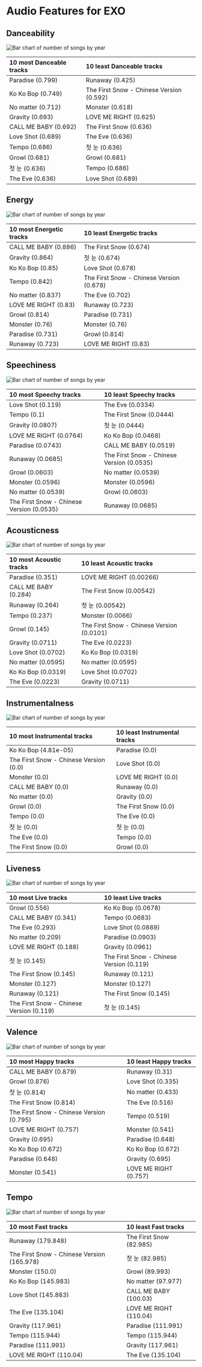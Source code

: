 # Audio Features for EXO

## Danceability

![Bar chart of number of songs by year](../../images/artists/exo/audio_features/audio_danceability/distribution.png)

| 10 most Danceable tracks | 10 least Danceable tracks |
|:---|:---|
| Paradise (0.799) | Runaway (0.425) |
| Ko Ko Bop (0.749) | The First Snow - Chinese Version (0.592) |
| No matter (0.712) | Monster (0.618) |
| Gravity (0.693) | LOVE ME RIGHT (0.625) |
| CALL ME BABY (0.692) | The First Snow (0.636) |
| Love Shot (0.689) | The Eve (0.636) |
| Tempo (0.686) | 첫 눈 (0.636) |
| Growl (0.681) | Growl (0.681) |
| 첫 눈 (0.636) | Tempo (0.686) |
| The Eve (0.636) | Love Shot (0.689) |

## Energy

![Bar chart of number of songs by year](../../images/artists/exo/audio_features/audio_energy/distribution.png)

| 10 most Energetic tracks | 10 least Energetic tracks |
|:---|:---|
| CALL ME BABY (0.886) | The First Snow (0.674) |
| Gravity (0.864) | 첫 눈 (0.674) |
| Ko Ko Bop (0.85) | Love Shot (0.678) |
| Tempo (0.842) | The First Snow - Chinese Version (0.678) |
| No matter (0.837) | The Eve (0.702) |
| LOVE ME RIGHT (0.83) | Runaway (0.723) |
| Growl (0.814) | Paradise (0.731) |
| Monster (0.76) | Monster (0.76) |
| Paradise (0.731) | Growl (0.814) |
| Runaway (0.723) | LOVE ME RIGHT (0.83) |

## Speechiness

![Bar chart of number of songs by year](../../images/artists/exo/audio_features/audio_speechiness/distribution.png)

| 10 most Speechy tracks | 10 least Speechy tracks |
|:---|:---|
| Love Shot (0.119) | The Eve (0.0334) |
| Tempo (0.1) | The First Snow (0.0444) |
| Gravity (0.0807) | 첫 눈 (0.0444) |
| LOVE ME RIGHT (0.0764) | Ko Ko Bop (0.0468) |
| Paradise (0.0743) | CALL ME BABY (0.0519) |
| Runaway (0.0685) | The First Snow - Chinese Version (0.0535) |
| Growl (0.0603) | No matter (0.0539) |
| Monster (0.0596) | Monster (0.0596) |
| No matter (0.0539) | Growl (0.0603) |
| The First Snow - Chinese Version (0.0535) | Runaway (0.0685) |

## Acousticness

![Bar chart of number of songs by year](../../images/artists/exo/audio_features/audio_acousticness/distribution.png)

| 10 most Acoustic tracks | 10 least Acoustic tracks |
|:---|:---|
| Paradise (0.351) | LOVE ME RIGHT (0.00266) |
| CALL ME BABY (0.284) | The First Snow (0.00542) |
| Runaway (0.264) | 첫 눈 (0.00542) |
| Tempo (0.237) | Monster (0.0066) |
| Growl (0.145) | The First Snow - Chinese Version (0.0101) |
| Gravity (0.0711) | The Eve (0.0223) |
| Love Shot (0.0702) | Ko Ko Bop (0.0319) |
| No matter (0.0595) | No matter (0.0595) |
| Ko Ko Bop (0.0319) | Love Shot (0.0702) |
| The Eve (0.0223) | Gravity (0.0711) |

## Instrumentalness

![Bar chart of number of songs by year](../../images/artists/exo/audio_features/audio_instrumentalness/distribution.png)

| 10 most Instrumental tracks | 10 least Instrumental tracks |
|:---|:---|
| Ko Ko Bop (4.81e-05) | Paradise (0.0) |
| The First Snow - Chinese Version (0.0) | Love Shot (0.0) |
| Monster (0.0) | LOVE ME RIGHT (0.0) |
| CALL ME BABY (0.0) | Runaway (0.0) |
| No matter (0.0) | Gravity (0.0) |
| Growl (0.0) | The First Snow (0.0) |
| Tempo (0.0) | The Eve (0.0) |
| 첫 눈 (0.0) | 첫 눈 (0.0) |
| The Eve (0.0) | Tempo (0.0) |
| The First Snow (0.0) | Growl (0.0) |

## Liveness

![Bar chart of number of songs by year](../../images/artists/exo/audio_features/audio_liveness/distribution.png)

| 10 most Live tracks | 10 least Live tracks |
|:---|:---|
| Growl (0.556) | Ko Ko Bop (0.0678) |
| CALL ME BABY (0.341) | Tempo (0.0683) |
| The Eve (0.293) | Love Shot (0.0889) |
| No matter (0.209) | Paradise (0.0903) |
| LOVE ME RIGHT (0.188) | Gravity (0.0961) |
| 첫 눈 (0.145) | The First Snow - Chinese Version (0.119) |
| The First Snow (0.145) | Runaway (0.121) |
| Monster (0.127) | Monster (0.127) |
| Runaway (0.121) | The First Snow (0.145) |
| The First Snow - Chinese Version (0.119) | 첫 눈 (0.145) |

## Valence

![Bar chart of number of songs by year](../../images/artists/exo/audio_features/audio_valence/distribution.png)

| 10 most Happy tracks | 10 least Happy tracks |
|:---|:---|
| CALL ME BABY (0.879) | Runaway (0.31) |
| Growl (0.876) | Love Shot (0.335) |
| 첫 눈 (0.814) | No matter (0.433) |
| The First Snow (0.814) | The Eve (0.516) |
| The First Snow - Chinese Version (0.795) | Tempo (0.519) |
| LOVE ME RIGHT (0.757) | Monster (0.541) |
| Gravity (0.695) | Paradise (0.648) |
| Ko Ko Bop (0.672) | Ko Ko Bop (0.672) |
| Paradise (0.648) | Gravity (0.695) |
| Monster (0.541) | LOVE ME RIGHT (0.757) |

## Tempo

![Bar chart of number of songs by year](../../images/artists/exo/audio_features/audio_tempo/distribution.png)

| 10 most Fast tracks | 10 least Fast tracks |
|:---|:---|
| Runaway (179.848) | The First Snow (82.985) |
| The First Snow - Chinese Version (165.978) | 첫 눈 (82.985) |
| Monster (150.0) | Growl (89.993) |
| Ko Ko Bop (145.983) | No matter (97.977) |
| Love Shot (145.883) | CALL ME BABY (100.03) |
| The Eve (135.104) | LOVE ME RIGHT (110.04) |
| Gravity (117.961) | Paradise (111.991) |
| Tempo (115.944) | Tempo (115.944) |
| Paradise (111.991) | Gravity (117.961) |
| LOVE ME RIGHT (110.04) | The Eve (135.104) |

